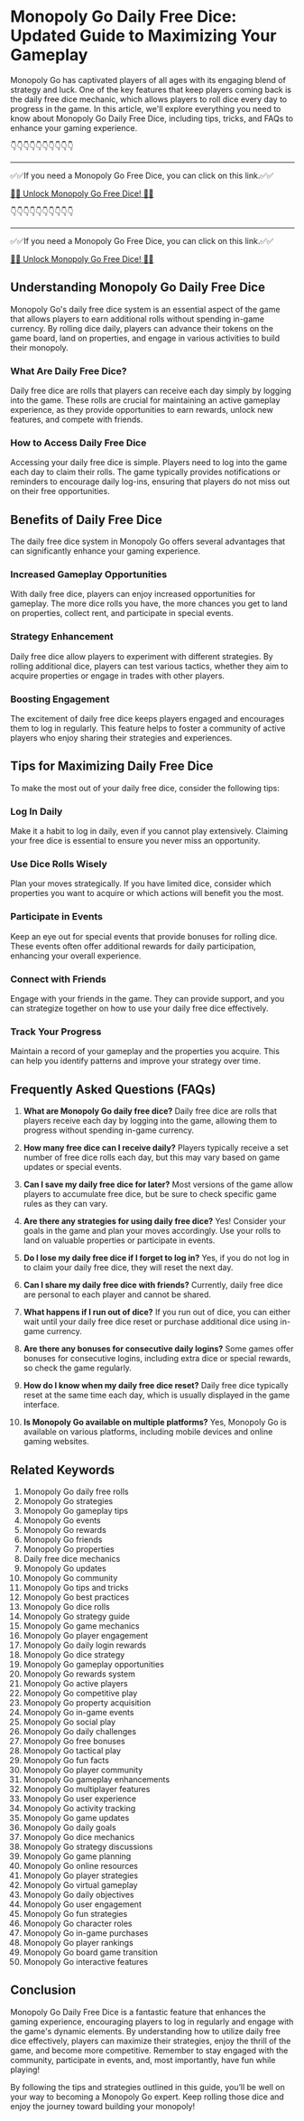 # Monopoly Go Daily Free Dice: Updated Guide to Maximizing Your Gameplay

Monopoly Go has captivated players of all ages with its engaging blend of strategy and luck. One of the key features that keep players coming back is the daily free dice mechanic, which allows players to roll dice every day to progress in the game. In this article, we'll explore everything you need to know about Monopoly Go Daily Free Dice, including tips, tricks, and FAQs to enhance your gaming experience.


👇👇👇👇👇👇👇👇👇👇

---

✅✅If you need a Monopoly Go Free Dice, you can click on this link.✅✅

[🎲🎲 Unlock Monopoly Go Free Dice! 🎲🎲 ](https://therewardgate.com/free-monopoly-dice/)


👇👇👇👇👇👇👇👇👇👇

---

✅✅If you need a Monopoly Go Free Dice, you can click on this link.✅✅

[🎲🎲 Unlock Monopoly Go Free Dice! 🎲🎲 ](https://therewardgate.com/free-monopoly-dice/)


## Understanding Monopoly Go Daily Free Dice

Monopoly Go's daily free dice system is an essential aspect of the game that allows players to earn additional rolls without spending in-game currency. By rolling dice daily, players can advance their tokens on the game board, land on properties, and engage in various activities to build their monopoly.

### What Are Daily Free Dice?

Daily free dice are rolls that players can receive each day simply by logging into the game. These rolls are crucial for maintaining an active gameplay experience, as they provide opportunities to earn rewards, unlock new features, and compete with friends.

### How to Access Daily Free Dice

Accessing your daily free dice is simple. Players need to log into the game each day to claim their rolls. The game typically provides notifications or reminders to encourage daily log-ins, ensuring that players do not miss out on their free opportunities.

## Benefits of Daily Free Dice

The daily free dice system in Monopoly Go offers several advantages that can significantly enhance your gaming experience.

### Increased Gameplay Opportunities

With daily free dice, players can enjoy increased opportunities for gameplay. The more dice rolls you have, the more chances you get to land on properties, collect rent, and participate in special events.

### Strategy Enhancement

Daily free dice allow players to experiment with different strategies. By rolling additional dice, players can test various tactics, whether they aim to acquire properties or engage in trades with other players.

### Boosting Engagement

The excitement of daily free dice keeps players engaged and encourages them to log in regularly. This feature helps to foster a community of active players who enjoy sharing their strategies and experiences.

## Tips for Maximizing Daily Free Dice

To make the most out of your daily free dice, consider the following tips:

### Log In Daily

Make it a habit to log in daily, even if you cannot play extensively. Claiming your free dice is essential to ensure you never miss an opportunity.

### Use Dice Rolls Wisely

Plan your moves strategically. If you have limited dice, consider which properties you want to acquire or which actions will benefit you the most.

### Participate in Events

Keep an eye out for special events that provide bonuses for rolling dice. These events often offer additional rewards for daily participation, enhancing your overall experience.

### Connect with Friends

Engage with your friends in the game. They can provide support, and you can strategize together on how to use your daily free dice effectively.

### Track Your Progress

Maintain a record of your gameplay and the properties you acquire. This can help you identify patterns and improve your strategy over time.

## Frequently Asked Questions (FAQs)

1. **What are Monopoly Go daily free dice?**
   Daily free dice are rolls that players receive each day by logging into the game, allowing them to progress without spending in-game currency.

2. **How many free dice can I receive daily?**
   Players typically receive a set number of free dice rolls each day, but this may vary based on game updates or special events.

3. **Can I save my daily free dice for later?**
   Most versions of the game allow players to accumulate free dice, but be sure to check specific game rules as they can vary.

4. **Are there any strategies for using daily free dice?**
   Yes! Consider your goals in the game and plan your moves accordingly. Use your rolls to land on valuable properties or participate in events.

5. **Do I lose my daily free dice if I forget to log in?**
   Yes, if you do not log in to claim your daily free dice, they will reset the next day.

6. **Can I share my daily free dice with friends?**
   Currently, daily free dice are personal to each player and cannot be shared.

7. **What happens if I run out of dice?**
   If you run out of dice, you can either wait until your daily free dice reset or purchase additional dice using in-game currency.

8. **Are there any bonuses for consecutive daily logins?**
   Some games offer bonuses for consecutive logins, including extra dice or special rewards, so check the game regularly.

9. **How do I know when my daily free dice reset?**
   Daily free dice typically reset at the same time each day, which is usually displayed in the game interface.

10. **Is Monopoly Go available on multiple platforms?**
   Yes, Monopoly Go is available on various platforms, including mobile devices and online gaming websites.

## Related Keywords

1. Monopoly Go daily free rolls
2. Monopoly Go strategies
3. Monopoly Go gameplay tips
4. Monopoly Go events
5. Monopoly Go rewards
6. Monopoly Go friends
7. Monopoly Go properties
8. Daily free dice mechanics
9. Monopoly Go updates
10. Monopoly Go community
11. Monopoly Go tips and tricks
12. Monopoly Go best practices
13. Monopoly Go dice rolls
14. Monopoly Go strategy guide
15. Monopoly Go game mechanics
16. Monopoly Go player engagement
17. Monopoly Go daily login rewards
18. Monopoly Go dice strategy
19. Monopoly Go gameplay opportunities
20. Monopoly Go rewards system
21. Monopoly Go active players
22. Monopoly Go competitive play
23. Monopoly Go property acquisition
24. Monopoly Go in-game events
25. Monopoly Go social play
26. Monopoly Go daily challenges
27. Monopoly Go free bonuses
28. Monopoly Go tactical play
29. Monopoly Go fun facts
30. Monopoly Go player community
31. Monopoly Go gameplay enhancements
32. Monopoly Go multiplayer features
33. Monopoly Go user experience
34. Monopoly Go activity tracking
35. Monopoly Go game updates
36. Monopoly Go daily goals
37. Monopoly Go dice mechanics
38. Monopoly Go strategy discussions
39. Monopoly Go game planning
40. Monopoly Go online resources
41. Monopoly Go player strategies
42. Monopoly Go virtual gameplay
43. Monopoly Go daily objectives
44. Monopoly Go user engagement
45. Monopoly Go fun strategies
46. Monopoly Go character roles
47. Monopoly Go in-game purchases
48. Monopoly Go player rankings
49. Monopoly Go board game transition
50. Monopoly Go interactive features

## Conclusion

Monopoly Go Daily Free Dice is a fantastic feature that enhances the gaming experience, encouraging players to log in regularly and engage with the game's dynamic elements. By understanding how to utilize daily free dice effectively, players can maximize their strategies, enjoy the thrill of the game, and become more competitive. Remember to stay engaged with the community, participate in events, and, most importantly, have fun while playing! 

By following the tips and strategies outlined in this guide, you’ll be well on your way to becoming a Monopoly Go expert. Keep rolling those dice and enjoy the journey toward building your monopoly!

